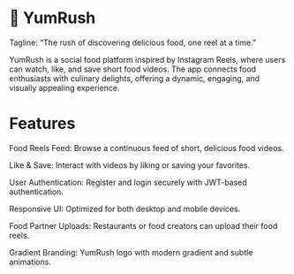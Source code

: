 # 🍔 YumRush

Tagline: “The rush of discovering delicious food, one reel at a time.”

YumRush is a social food platform inspired by Instagram Reels, where users can watch, like, and save short food videos. The app connects food enthusiasts with culinary delights, offering a dynamic, engaging, and visually appealing experience.

# Features

Food Reels Feed: Browse a continuous feed of short, delicious food videos.

Like & Save: Interact with videos by liking or saving your favorites.

User Authentication: Register and login securely with JWT-based authentication.

Responsive UI: Optimized for both desktop and mobile devices.

Food Partner Uploads: Restaurants or food creators can upload their food reels.

Gradient Branding: YumRush logo with modern gradient and subtle animations.
